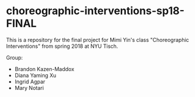 # choreographic-interventions-sp18-FINAL
This is a repository for the final project for Mimi Yin's class "Choreographic Interventions" from spring 2018 at NYU Tisch. 

Group:
  - Brandon Kazen-Maddox
  - Diana Yaming Xu
  - Ingrid Agpar
  - Mary Notari
